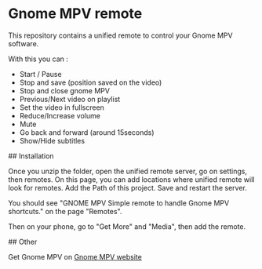 # Gnome MPV remote
This repository contains a unified remote to control your Gnome MPV software.

With this you can :

- Start / Pause
- Stop and save (position saved on the video)
- Stop and close gnome MPV
- Previous/Next video on playlist 
- Set the video in fullscreen
- Reduce/Increase volume
- Mute
- Go back and forward (around 15seconds)
- Show/Hide subtitles


## Installation

Once you unzip the folder, open the unified remote server, go on settings, then remotes.
On this page, you can add locations where unified remote will look for remotes. Add the Path of this project. Save and restart the server.

You should see "GNOME MPV
Simple remote to handle Gnome MPV shortcuts." on the page "Remotes".

Then on your phone, go to "Get More" and "Media", then add the remote.


## Other

Get Gnome MPV on [Gnome MPV website](https://gnome-mpv.github.io)